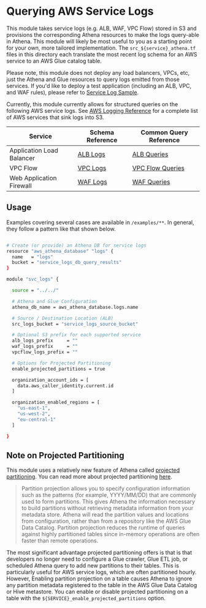 # Querying AWS Service Logs

This module takes service logs (e.g. ALB, WAF, VPC Flow) stored in S3 and provisions the corresponding Athena resources to make the logs query-able in Athena. This module will likely be most useful to you as a starting point for your own, more tailored implementation. The `src_${service}_athena.tf` files in this directory each translate the most recent log schema for an AWS service to an AWS Glue catalog table.

Please note, this module does not deploy any load balancers, VPCs, etc, just the Athena and Glue resources to query logs emitted from those services. If you'd like to deploy a test application (including an ALB, VPC, and WAF rules), please refer to [Service Log Sample](./examples/svc_logs_sample/readme.md).

Currently, this module currently allows for structured queries on the following AWS service logs. See [AWS Logging Reference](https://docs.aws.amazon.com/AmazonCloudWatch/latest/logs/AWS-logs-and-resource-policy.html) for a complete list of AWS services that sink logs into S3.

| Service                   | Schema Reference                                                                                                                       | Common Query Reference |
|---------------------------|----------------------------------------------------------------------------------------------------------------------------------------|----------------------- |
| Application Load Balancer | [ALB Logs](https://docs.aws.amazon.com/elasticloadbalancing/latest/application/load-balancer-access-logs.html#access-log-entry-format) | [ALB Queries](https://docs.aws.amazon.com/athena/latest/ug/application-load-balancer-logs.html)                |
| VPC Flow                  | [VPC Logs](https://docs.aws.amazon.com/vpc/latest/userguide/flow-logs.html#flow-logs-fields)                                           | [VPC Flow Queries](https://docs.aws.amazon.com/athena/latest/ug/vpc-flow-logs.html)                |
| Web Application Firewall  | [WAF Logs](https://docs.aws.amazon.com/waf/latest/developerguide/logging-fields.html)                                                  | [WAF Queries](https://docs.aws.amazon.com/athena/latest/ug/waf-logs.html)               |

## Usage

Examples covering several cases are available in `/examples/**`. In general, they follow a pattern like that shown below.

```bash

# Create (or provide) an Athena DB for service logs
resource "aws_athena_database" "logs" {
  name   = "logs"
  bucket = "service_logs_db_query_results"
}

module "svc_logs" {

  source = "../../"

  # Athena and Glue Configuration
  athena_db_name = aws_athena_database.logs.name

  # Source / Destination Location (ALB)
  src_logs_bucket = "service_logs_source_bucket"

  # Optional S3 prefix for each supported service
  alb_logs_prefix     = ""
  waf_logs_prefix     = ""
  vpcflow_logs_prefix = ""

  # Options for Projected Partitioning
  enable_projected_partitions = true

  organization_account_ids = [
    data.aws_caller_identity.current.id
  ]

  organization_enabled_regions = [
    "us-east-1",
    "us-west-2",
    "eu-central-1"
  ]

}
```

## Note on Projected Partitioning

This module uses a relatively new feature of Athena called [projected partitioning](https://docs.aws.amazon.com/athena/latest/ug/partition-projection.html). You can read more about projected partitioning [here](https://aws.amazon.com/about-aws/whats-new/2020/06/amazon-athena-supports-partition-projection/).

> Partition projection allows you to specify configuration information such as the patterns (for example, YYYY/MM/DD) that are commonly used to form partitions. This gives Athena the information necessary to build partitions without retrieving metadata information from your metadata store. Athena will read the partition values and locations from configuration, rather than from a repository like the AWS Glue Data Catalog. Partition projection reduces the runtime of queries against highly partitioned tables since in-memory operations are often faster than remote operations.

The most significant advantage projected partitioning offers is that is that developers no longer need to configure a Glue crawler, Glue ETL job, or scheduled Athena query to add new partitions to their tables. This is particularly useful for AWS service logs, which are often partitioned hourly. However, Enabling partition projection on a table causes Athena to ignore any partition metadata registered to the table in the AWS Glue Data Catalog or Hive metastore. You can enable or disable projected partitioning on a table with the `${SERVICE}_enable_projected_partitions` option.
